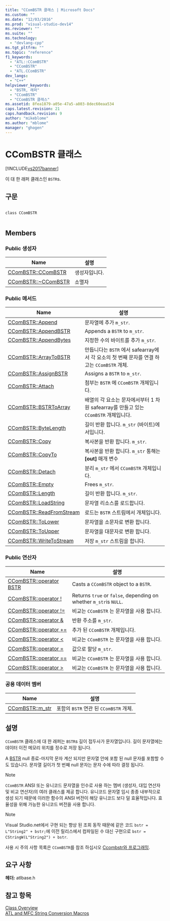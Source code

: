 ```yaml
---
title: "CComBSTR 클래스 | Microsoft Docs"
ms.custom: ""
ms.date: "12/03/2016"
ms.prod: "visual-studio-dev14"
ms.reviewer: ""
ms.suite: ""
ms.technology: 
  - "devlang-cpp"
ms.tgt_pltfrm: ""
ms.topic: "reference"
f1_keywords: 
  - "ATL::CComBSTR"
  - "CComBSTR"
  - "ATL.CComBSTR"
dev_langs: 
  - "C++"
helpviewer_keywords: 
  - "BSTR, 래퍼"
  - "CComBSTR"
  - "CComBSTR 클래스"
ms.assetid: 8fea1879-a05e-47a5-a803-8dec60eaa534
caps.latest.revision: 21
caps.handback.revision: 9
author: "mikeblome"
ms.author: "mblome"
manager: "ghogen"
---
```

# CComBSTR 클래스
[!INCLUDE[vs2017banner](../../assembler/inline/includes/vs2017banner.md)]

이 대 한 래퍼 클래스인 `BSTR`s.  
  
## 구문  
  
```  
  
class CComBSTR  
  
```  
  
## Members  
  
### Public 생성자  
  
|Name|설명|  
|----------|--------|  
|[CComBSTR::CComBSTR](../Topic/CComBSTR::CComBSTR.md)|생성자입니다.|  
|[CComBSTR::~CComBSTR](../Topic/CComBSTR::~CComBSTR.md)|소멸자|  
  
### Public 메서드  
  
|Name|설명|  
|----------|--------|  
|[CComBSTR::Append](../Topic/CComBSTR::Append.md)|문자열에 추가 `m_str`.|  
|[CComBSTR::AppendBSTR](../Topic/CComBSTR::AppendBSTR.md)|Appends a `BSTR` to `m_str`.|  
|[CComBSTR::AppendBytes](../Topic/CComBSTR::AppendBytes.md)|지정한 수의 바이트를 추가 `m_str`.|  
|[CComBSTR::ArrayToBSTR](../Topic/CComBSTR::ArrayToBSTR.md)|만듭니다는 `BSTR` 에서 safearray에서 각 요소의 첫 번째 문자를 연결 하 고는 `CComBSTR` 개체.|  
|[CComBSTR::AssignBSTR](../Topic/CComBSTR::AssignBSTR.md)|Assigns a `BSTR` to `m_str`.|  
|[CComBSTR::Attach](../Topic/CComBSTR::Attach.md)|첨부는 `BSTR` 에 `CComBSTR` 개체입니다.|  
|[CComBSTR::BSTRToArray](../Topic/CComBSTR::BSTRToArray.md)|배열의 각 요소는 문자에서부터 1 차원 safearray를 만들고 있는 `CComBSTR` 개체입니다.|  
|[CComBSTR::ByteLength](../Topic/CComBSTR::ByteLength.md)|길이 반환 합니다. `m_str` \(바이트\)에서입니다.|  
|[CComBSTR::Copy](../Topic/CComBSTR::Copy.md)|복사본을 반환 합니다. `m_str`.|  
|[CComBSTR::CopyTo](../Topic/CComBSTR::CopyTo.md)|복사본을 반환 합니다. `m_str` 통해는  **\[out\]** 매개 변수|  
|[CComBSTR::Detach](../Topic/CComBSTR::Detach.md)|분리 `m_str` 에서 `CComBSTR` 개체입니다.|  
|[CComBSTR::Empty](../Topic/CComBSTR::Empty.md)|Frees `m_str`.|  
|[CComBSTR::Length](../Topic/CComBSTR::Length.md)|길이 반환 합니다. `m_str`.|  
|[CComBSTR::LoadString](../Topic/CComBSTR::LoadString.md)|문자열 리소스를 로드합니다.|  
|[CComBSTR::ReadFromStream](../Topic/CComBSTR::ReadFromStream.md)|로드는 `BSTR` 스트림에서 개체입니다.|  
|[CComBSTR::ToLower](../Topic/CComBSTR::ToLower.md)|문자열을 소문자로 변환 합니다.|  
|[CComBSTR::ToUpper](../Topic/CComBSTR::ToUpper.md)|문자열을 대문자로 변환 합니다.|  
|[CComBSTR::WriteToStream](../Topic/CComBSTR::WriteToStream.md)|저장 `m_str` 스트림을 합니다.|  
  
### Public 연산자  
  
|Name|설명|  
|----------|--------|  
|[CComBSTR::operator BSTR](../Topic/CComBSTR::operator%20BSTR.md)|Casts a `CComBSTR` object to a `BSTR`.|  
|[CComBSTR::operator \!](../Topic/CComBSTR::operator%20!.md)|Returns `true` or `false`, depending on whether `m_str`is `NULL`.|  
|[CComBSTR::operator \!\=](../Topic/CComBSTR::operator%20!=.md)|비교는 `CComBSTR` 는 문자열을 사용 합니다.|  
|[CComBSTR::operator &](../Topic/CComBSTR::operator%20&.md)|반환 주소를 `m_str`.|  
|[CComBSTR::operator \+\=](../Topic/CComBSTR::operator%20+=.md)|추가 된 `CComBSTR` 개체입니다.|  
|[CComBSTR::operator \<](../Topic/CComBSTR::operator%20%3C.md)|비교는 `CComBSTR` 는 문자열을 사용 합니다.|  
|[CComBSTR::operator \=](../Topic/CComBSTR::operator%20=.md)|값으로 할당 `m_str`.|  
|[CComBSTR::operator \=\=](../Topic/CComBSTR::operator%20==.md)|비교는 `CComBSTR` 는 문자열을 사용 합니다.|  
|[CComBSTR::operator \>](../Topic/CComBSTR::operator%20%3E.md)|비교는 `CComBSTR` 는 문자열을 사용 합니다.|  
  
### 공용 데이터 멤버  
  
|Name|설명|  
|----------|--------|  
|[CComBSTR::m\_str](../Topic/CComBSTR::m_str.md)|포함의 `BSTR` 연관 된 `CComBSTR` 개체.|  
  
## 설명  
 `CComBSTR` 클래스에 대 한 래퍼는 `BSTR`s 길이 접두사가 문자열입니다.  길이 문자열에는 데이터 이전 메모리 위치를 정수로 저장 됩니다.  
  
 A  [BSTR](http://msdn.microsoft.com/ko-kr/1b2d7d2c-47af-4389-a6b6-b01b7e915228) null 종료\-마지막 문자 계산 되지만 문자열 안에 포함 된 null 문자를 포함할 수도 있습니다.  문자열 길이가 첫 번째 null 문자는 문자 수에 따라 결정 됩니다.  
  
> [!NOTE]
>  `CComBSTR` ANSI 또는 유니코드 문자열을 인수로 사용 하는 멤버 \(생성자, 대입 연산자 및 비교 연산자\)의 여러 클래스를 제공 합니다.  유니코드 문자열 임시 종종 내부적으로 생성 되기 때문에 이러한 함수의 ANSI 버전이 해당 유니코드 보다 덜 효율적입니다.  효율성을 위해 가능한 유니코드 버전을 사용 합니다.  
  
> [!NOTE]
>  Visual Studio.net에서 구현 되는 향상 된 조회 동작 때문에 같은 코드 `bstr = L"String2" + bstr;`에 이전 릴리스에서 컴파일된 수 대신 구현으로 `bstr = CStringW(L"String2") + bstr`.  
  
 사용 시 주의 사항 목록은 `CComBSTR`를 참조 하십시오  [Ccombstr와 프로그래밍](../../atl/programming-with-ccombstr-atl.md).  
  
## 요구 사항  
 **헤더:**  atlbase.h  
  
## 참고 항목  
 [Class Overview](../../atl/atl-class-overview.md)   
 [ATL and MFC String Conversion Macros](../Topic/ATL%20and%20MFC%20String%20Conversion%20Macros.md)